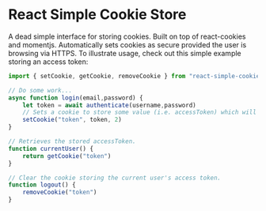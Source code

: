 React Simple Cookie Store
=========================

A dead simple interface for storing cookies. Built on top of react-cookies and momentjs. Automatically sets cookies as secure provided the user is browsing via HTTPS. To illustrate usage, check out this simple example storing an access token:

```js
import { setCookie, getCookie, removeCookie } from "react-simple-cookie-store"

// Do some work...
async function login(email,password) {
    let token = await authenticate(username,password)
    // Sets a cookie to store some value (i.e. accessToken) which will be valid for 2 days.
    setCookie("token", token, 2)
}

// Retrieves the stored accessToken.
function currentUser() {
    return getCookie("token")
}

// Clear the cookie storing the current user's access token.
function logout() {
    removeCookie("token")
}
```
